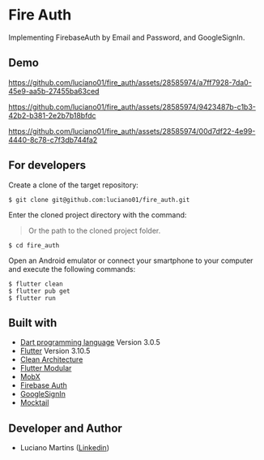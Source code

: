 # Fire Auth
Implementing FirebaseAuth by Email and Password, and GoogleSignIn.

## Demo
https://github.com/luciano01/fire_auth/assets/28585974/a7ff7928-7da0-45e9-aa5b-27455ba63ced 

https://github.com/luciano01/fire_auth/assets/28585974/9423487b-c1b3-42b2-b381-2e2b7b18bfdc 

https://github.com/luciano01/fire_auth/assets/28585974/00d7df22-4e99-4440-8c78-c7f3db744fa2

## For developers
Create a clone of the target repository:
```
$ git clone git@github.com:luciano01/fire_auth.git
```
Enter the cloned project directory with the command:
> Or the path to the cloned project folder.
```
$ cd fire_auth
```
Open an Android emulator or connect your smartphone to your computer and execute the following commands:
```
$ flutter clean
$ flutter pub get
$ flutter run
```

## Built with
- [Dart programming language](https://dart.dev/) Version 3.0.5
- [Flutter](https://flutter.dev/) Version 3.10.5
- [Clean Architecture](https://blog.cleancoder.com/uncle-bob/2012/08/13/the-clean-architecture.html)
- [Flutter Modular](https://pub.dev/packages/flutter_modular)
- [MobX](https://pub.dev/packages/mobx)
- [Firebase Auth](https://pub.dev/packages/firebase_auth)
- [GoogleSignIn](https://pub.dev/packages/google_sign_in)
- [Mocktail](https://pub.dev/packages/mocktail)

## Developer and Author
- Luciano Martins ([Linkedin](https://br.linkedin.com/in/luciano01))

